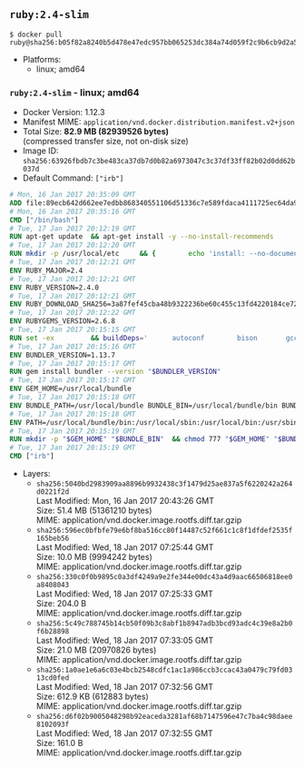 ## `ruby:2.4-slim`

```console
$ docker pull ruby@sha256:b05f82a8240b5d478e47edc957bb065253dc384a74d059f2c9b6cb9d2a51f57f
```

-	Platforms:
	-	linux; amd64

### `ruby:2.4-slim` - linux; amd64

-	Docker Version: 1.12.3
-	Manifest MIME: `application/vnd.docker.distribution.manifest.v2+json`
-	Total Size: **82.9 MB (82939526 bytes)**  
	(compressed transfer size, not on-disk size)
-	Image ID: `sha256:63926fbdb7c3be483ca37db7d0b82a6973047c3c37df33ff82b02d0dd62b037d`
-	Default Command: `["irb"]`

```dockerfile
# Mon, 16 Jan 2017 20:35:09 GMT
ADD file:89ecb642d662ee7edbb868340551106d51336c7e589fdaca4111725ec64da957 in / 
# Mon, 16 Jan 2017 20:35:16 GMT
CMD ["/bin/bash"]
# Tue, 17 Jan 2017 20:12:19 GMT
RUN apt-get update 	&& apt-get install -y --no-install-recommends 		bzip2 		ca-certificates 		libffi-dev 		libgdbm3 		libssl-dev 		libyaml-dev 		procps 		zlib1g-dev 	&& rm -rf /var/lib/apt/lists/*
# Tue, 17 Jan 2017 20:12:20 GMT
RUN mkdir -p /usr/local/etc 	&& { 		echo 'install: --no-document'; 		echo 'update: --no-document'; 	} >> /usr/local/etc/gemrc
# Tue, 17 Jan 2017 20:12:21 GMT
ENV RUBY_MAJOR=2.4
# Tue, 17 Jan 2017 20:12:21 GMT
ENV RUBY_VERSION=2.4.0
# Tue, 17 Jan 2017 20:12:21 GMT
ENV RUBY_DOWNLOAD_SHA256=3a87fef45cba48b9322236be60c455c13fd4220184ce7287600361319bb63690
# Tue, 17 Jan 2017 20:12:22 GMT
ENV RUBYGEMS_VERSION=2.6.8
# Tue, 17 Jan 2017 20:15:15 GMT
RUN set -ex 		&& buildDeps=' 		autoconf 		bison 		gcc 		libbz2-dev 		libgdbm-dev 		libglib2.0-dev 		libncurses-dev 		libreadline-dev 		libxml2-dev 		libxslt-dev 		make 		ruby 		wget 		xz-utils 	' 	&& apt-get update 	&& apt-get install -y --no-install-recommends $buildDeps 	&& rm -rf /var/lib/apt/lists/* 		&& wget -O ruby.tar.xz "https://cache.ruby-lang.org/pub/ruby/${RUBY_MAJOR%-rc}/ruby-$RUBY_VERSION.tar.xz" 	&& echo "$RUBY_DOWNLOAD_SHA256 *ruby.tar.xz" | sha256sum -c - 		&& mkdir -p /usr/src/ruby 	&& tar -xJf ruby.tar.xz -C /usr/src/ruby --strip-components=1 	&& rm ruby.tar.xz 		&& cd /usr/src/ruby 		&& { 		echo '#define ENABLE_PATH_CHECK 0'; 		echo; 		cat file.c; 	} > file.c.new 	&& mv file.c.new file.c 		&& autoconf 	&& ./configure --disable-install-doc --enable-shared 	&& make -j"$(nproc)" 	&& make install 		&& apt-get purge -y --auto-remove $buildDeps 	&& cd / 	&& rm -r /usr/src/ruby 		&& gem update --system "$RUBYGEMS_VERSION"
# Tue, 17 Jan 2017 20:15:16 GMT
ENV BUNDLER_VERSION=1.13.7
# Tue, 17 Jan 2017 20:15:17 GMT
RUN gem install bundler --version "$BUNDLER_VERSION"
# Tue, 17 Jan 2017 20:15:17 GMT
ENV GEM_HOME=/usr/local/bundle
# Tue, 17 Jan 2017 20:15:18 GMT
ENV BUNDLE_PATH=/usr/local/bundle BUNDLE_BIN=/usr/local/bundle/bin BUNDLE_SILENCE_ROOT_WARNING=1 BUNDLE_APP_CONFIG=/usr/local/bundle
# Tue, 17 Jan 2017 20:15:18 GMT
ENV PATH=/usr/local/bundle/bin:/usr/local/sbin:/usr/local/bin:/usr/sbin:/usr/bin:/sbin:/bin
# Tue, 17 Jan 2017 20:15:19 GMT
RUN mkdir -p "$GEM_HOME" "$BUNDLE_BIN" 	&& chmod 777 "$GEM_HOME" "$BUNDLE_BIN"
# Tue, 17 Jan 2017 20:15:19 GMT
CMD ["irb"]
```

-	Layers:
	-	`sha256:5040bd2983909aa8896b9932438c3f1479d25ae837a5f6220242a264d0221f2d`  
		Last Modified: Mon, 16 Jan 2017 20:43:26 GMT  
		Size: 51.4 MB (51361210 bytes)  
		MIME: application/vnd.docker.image.rootfs.diff.tar.gzip
	-	`sha256:596ec0bfbfe79e6bf8ba516cc80f14487c52f661c1c8f1dfdef2535f165beb56`  
		Last Modified: Wed, 18 Jan 2017 07:25:44 GMT  
		Size: 10.0 MB (9994242 bytes)  
		MIME: application/vnd.docker.image.rootfs.diff.tar.gzip
	-	`sha256:330c0f0b9895c0a3df4249a9e2fe344e00dc43a4d9aac66506818ee0a8408043`  
		Last Modified: Wed, 18 Jan 2017 07:25:33 GMT  
		Size: 204.0 B  
		MIME: application/vnd.docker.image.rootfs.diff.tar.gzip
	-	`sha256:5c49c788745b14cb50f09b3c8abf1b8947adb3bcd93adc4c39e8a2b0f6b28898`  
		Last Modified: Wed, 18 Jan 2017 07:33:05 GMT  
		Size: 21.0 MB (20970826 bytes)  
		MIME: application/vnd.docker.image.rootfs.diff.tar.gzip
	-	`sha256:1a0ae1e6a6c03e4bcb2548cdfc1ac1a986ccb3ccac43a0479c79fd0313cd0fed`  
		Last Modified: Wed, 18 Jan 2017 07:32:56 GMT  
		Size: 612.9 KB (612883 bytes)  
		MIME: application/vnd.docker.image.rootfs.diff.tar.gzip
	-	`sha256:d6f02b9005048298b92eaceda3281af68b7147596e47c7ba4c98daee8102093f`  
		Last Modified: Wed, 18 Jan 2017 07:32:55 GMT  
		Size: 161.0 B  
		MIME: application/vnd.docker.image.rootfs.diff.tar.gzip
